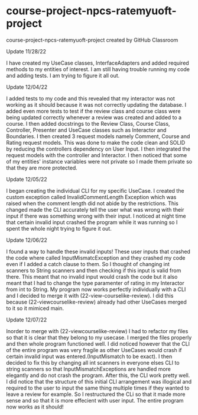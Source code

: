 # course-project-npcs-ratemyuoft-project
course-project-npcs-ratemyuoft-project created by GitHub Classroom

Update 11/28/22

I have created my UseCase classes, InterfaceAdapters and added required methods to my entities of interest.
I am still having trouble running my code and adding tests. I am trying to figure it all out.

Update 12/04/22

I added tests to my code  and this revealed that my interactor was not working as it should because it was not correctly updating the database.
I added even more tests to test if the review class and course class were being updated correctly whenever a review was created and added to a course.
I then added docstrings to the Review Class, Course Class, Controller, Presenter and UseCase classes such as Interactor and Boundaries.
I then created 3 request models namely Comment, Course and Rating request models. This was done to make the code clean and SOLID by reducing the controllers dependency on User Input.
I then integrated the request models with the controller and Interactor.
I then noticed that some of my entities' instance variables were not private so I made them private so that they are more protected.

Update 12/05/22

I began creating the individual CLI for my specific UseCase.
I created the custom exception called InvalidCommentLength Exception which was raised when the comment length did not abide by the restrictions.
This changed made the CLI accurately tell the user what was wrong with their input if there was something wrong with their input.
I noticed at night time that certain invalid input crashed the program while it was running so I spent the whole night trying to figure it out.

Update 12/06/22

I found a way to handle these invalid inputs! These user inputs that crashed the code where called InputMismatcException and they crashed my code even if I added a catch clause to them.
So I thought of changing int scanners to String scanners and then checking if this input is valid from there. This meant that no invalid input would crash the code but it also meant that I had to change the type paramenter of rating in my Interactor from int to String.
My program now works perfectly individually with a CLI and I decided to merge it with (22-view-courselike-review). I did this because (22-viewcourselike-review) already had other UseCases merged to it so it mimiced main.

Update 12/07/22

Inorder to merge with (22-viewcourselike-review) I had to refactor my files so that it is clear that they belong to my usecase.
I merged the files properly and then whole program functioned well.
I did noticed however that the CLI of the entire program was very fragile as other UseCases would crash if certain invalid input was entered.(InputMismatch to be exact).
I then decided to fix this by changing all int scanners in everyone elses CLI to string scanners so that InputMismatchExceptions are handled more elegantly and do not crash the program.
After this, the CLI work pretty well.
I did notice that the structure of this initial CLI arrangement was illogical and required to the user to input the same thing multiple times if they wanted to leave a review for example. 
So I restructured the CLi so that it made more sense and so that it is more effecient with user input.
The entire program now works as it should!

